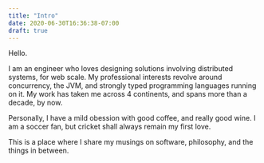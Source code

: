 ```yaml
---
title: "Intro"
date: 2020-06-30T16:36:38-07:00
draft: true
---
```


Hello.

I am an engineer who loves designing solutions involving distributed systems, for web scale. My professional interests revolve around concurrency, the JVM, and strongly typed programming languages running on it. 
My work has taken me across 4 continents, and spans more than a decade, by now.

Personally, I have a mild obession with good coffee, and really good wine. I am a soccer fan, but cricket shall always remain my first love.

This is a place where I share my musings on software, philosophy, and the things in between.

